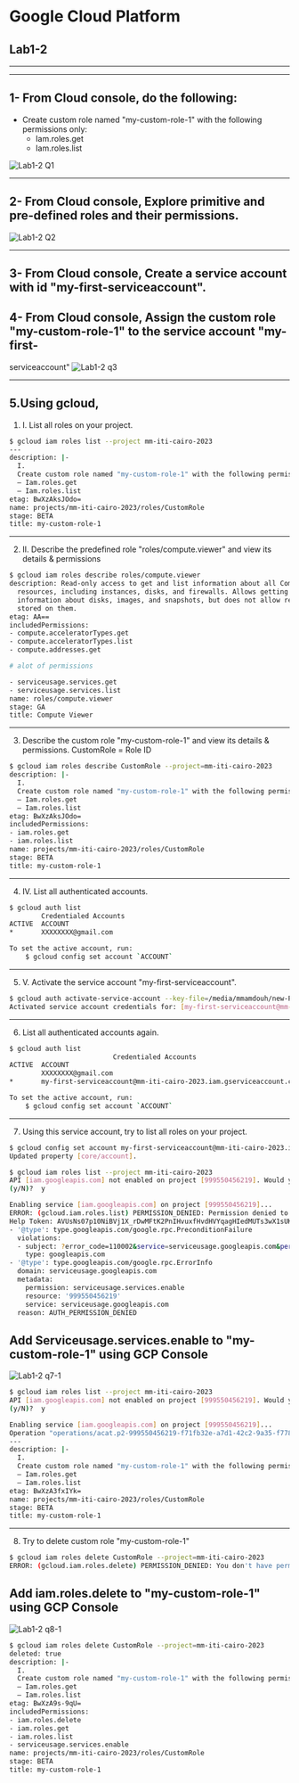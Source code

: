 # Google Cloud Platform

## Lab1-2
---
---
## 1- From Cloud console, do the following:
- Create custom role named "my-custom-role-1" with the following permissions only:
    - Iam.roles.get
    - Iam.roles.list
<!-- permission assigned to role and role assigned to identity , role is collection of permission -->
![Lab1-2 Q1](1-2-q1.png "Lab1-2 Q1")

---
## 2- From Cloud console, Explore primitive and pre-defined roles and their permissions.
![Lab1-2 Q2](1-2-q2.png "Lab1-2 Q2")

---
## 3- From Cloud console, Create a service account with id "my-first-serviceaccount".
## 4- From Cloud console, Assign the custom role "my-custom-role-1" to the service account "my-first-
serviceaccount" 
![Lab1-2 q3](1-2-q3.png "Lab1-2 q3")

---
## 5.Using gcloud,
1. I. List all roles on your project.
```bash
$ gcloud iam roles list --project mm-iti-cairo-2023 
---
description: |-
  I.
  Create custom role named "my-custom-role-1" with the following permissions only:
  – Iam.roles.get
  – Iam.roles.list
etag: BwXzAksJOdo=
name: projects/mm-iti-cairo-2023/roles/CustomRole
stage: BETA
title: my-custom-role-1
```
---
2. II. Describe the predefined role "roles/compute.viewer" and view its details & permissions
```bash
$ gcloud iam roles describe roles/compute.viewer
description: Read-only access to get and list information about all Compute Engine
  resources, including instances, disks, and firewalls. Allows getting and listing
  information about disks, images, and snapshots, but does not allow reading the data
  stored on them.
etag: AA==
includedPermissions:
- compute.acceleratorTypes.get
- compute.acceleratorTypes.list
- compute.addresses.get

# alot of permissions

- serviceusage.services.get
- serviceusage.services.list
name: roles/compute.viewer
stage: GA
title: Compute Viewer
```
---
3. Describe the custom role "my-custom-role-1" and view its details & permissions.
CustomRole = Role ID
```bash
$ gcloud iam roles describe CustomRole --project=mm-iti-cairo-2023 
description: |-
  I.
  Create custom role named "my-custom-role-1" with the following permissions only:
  – Iam.roles.get
  – Iam.roles.list
etag: BwXzAksJOdo=
includedPermissions:
- iam.roles.get
- iam.roles.list
name: projects/mm-iti-cairo-2023/roles/CustomRole
stage: BETA
title: my-custom-role-1
```
---
4. IV. List all authenticated accounts.
```bash
$ gcloud auth list
        Credentialed Accounts
ACTIVE  ACCOUNT
*       XXXXXXXX@gmail.com

To set the active account, run:
    $ gcloud config set account `ACCOUNT`
```
---
5. V. Activate the service account "my-first-serviceaccount".
```bash
$ gcloud auth activate-service-account --key-file=/media/mmamdouh/new-Partation/iti-newpart/GCP/Day1/mm-iti-cairo-2023-3d6038aa7725.json
Activated service account credentials for: [my-first-serviceaccount@mm-iti-cairo-2023.iam.gserviceaccount.com]
```
---
6. List all authenticated accounts again.
```bash
$ gcloud auth list
                          Credentialed Accounts
ACTIVE  ACCOUNT
        XXXXXXXX@gmail.com
*       my-first-serviceaccount@mm-iti-cairo-2023.iam.gserviceaccount.com

To set the active account, run:
    $ gcloud config set account `ACCOUNT`
```
---
7. Using this service account, try to list all roles on your project.
```bash
$ gcloud config set account my-first-serviceaccount@mm-iti-cairo-2023.iam.gserviceaccount.com
Updated property [core/account].
```
```bash
$ gcloud iam roles list --project mm-iti-cairo-2023
API [iam.googleapis.com] not enabled on project [999550456219]. Would you like to enable and retry (this will take a few minutes)? 
(y/N)?  y

Enabling service [iam.googleapis.com] on project [999550456219]...
ERROR: (gcloud.iam.roles.list) PERMISSION_DENIED: Permission denied to enable service [iam.googleapis.com]
Help Token: AVUsNs07p10NiBVj1X_rDwMFtK2PnIHvuxfHvdHVYqagHIedMUTs3wX1sUKAMcPdHlFr7oTCUp1IgvIXmRkA_5NLTR10ykuUZ1AzzkP6hQ2Ru_JK
- '@type': type.googleapis.com/google.rpc.PreconditionFailure
  violations:
  - subject: ?error_code=110002&service=serviceusage.googleapis.com&permission=serviceusage.services.enable&resource=999550456219
    type: googleapis.com
- '@type': type.googleapis.com/google.rpc.ErrorInfo
  domain: serviceusage.googleapis.com
  metadata:
    permission: serviceusage.services.enable
    resource: '999550456219'
    service: serviceusage.googleapis.com
  reason: AUTH_PERMISSION_DENIED
```
## **Add Serviceusage.services.enable to  "my-custom-role-1" using GCP Console**

![Lab1-2 q7-1](1-2-q7-1.png "Lab1-2 q7-1")

```bash
$ gcloud iam roles list --project mm-iti-cairo-2023
API [iam.googleapis.com] not enabled on project [999550456219]. Would you like to enable and retry (this will take a few minutes)? 
(y/N)?  y    

Enabling service [iam.googleapis.com] on project [999550456219]...
Operation "operations/acat.p2-999550456219-f71fb32e-a7d1-42c2-9a35-f7780a1b0453" finished successfully.
---
description: |-
  I.
  Create custom role named "my-custom-role-1" with the following permissions only:
  – Iam.roles.get
  – Iam.roles.list
etag: BwXzA3fxIYk=
name: projects/mm-iti-cairo-2023/roles/CustomRole
stage: BETA
title: my-custom-role-1
```
---
8. Try to delete custom role "my-custom-role-1"

```bash
$ gcloud iam roles delete CustomRole --project=mm-iti-cairo-2023
ERROR: (gcloud.iam.roles.delete) PERMISSION_DENIED: You don't have permission to delete the role at (projects/mm-iti-cairo-2023/roles/CustomRole).
```
## **Add iam.roles.delete to  "my-custom-role-1" using GCP Console**

![Lab1-2 q8-1](1-2-q8-1.png "Lab1-2 q8-1")

```bash
$ gcloud iam roles delete CustomRole --project=mm-iti-cairo-2023
deleted: true
description: |-
  I.
  Create custom role named "my-custom-role-1" with the following permissions only:
  – Iam.roles.get
  – Iam.roles.list
etag: BwXzA9s-9qU=
includedPermissions:
- iam.roles.delete
- iam.roles.get
- iam.roles.list
- serviceusage.services.enable
name: projects/mm-iti-cairo-2023/roles/CustomRole
stage: BETA
title: my-custom-role-1
```
